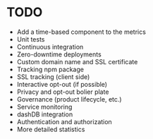 # TODO

* Add a time-based component to the metrics
* Unit tests
* Continuous integration
* Zero-downtime deployments
* Custom domain name and SSL certificate
* Tracking npm package
* SSL tracking (client side)
* Interactive opt-out (if possible)
* Privacy and opt-out bolier plate
* Governance (product lifecycle, etc.)
* Service monitoring
* dashDB integration
* Authentication and authorization
* More detailed statistics
